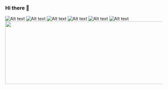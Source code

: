 ### Hi there 👋
![Alt text](https://u.netology.ru/backend/uploads/legacy/shared_diplomas/image/385178/81764675ef1418c4c58e160be7cac63e.png)
![Alt text](https://u.netology.ru/backend/uploads/legacy/shared_diplomas/image/391232/a4963a58748759bd67f4b31f16257209.png)
![Alt text](https://u.netology.ru/backend/uploads/legacy/shared_diplomas/image/399391/3b6e5db6623a6d0a40efc568f87a718a.png)
![Alt text](https://u.netology.ru/backend/uploads/legacy/shared_diplomas/image/408464/1ffe8e911df07a6fa2d0c1c66e1da236.png)
![Alt text](https://u.netology.ru/backend/uploads/legacy/shared_diplomas/image/413970/1b472f1138b578d9c67b3e8ce5f3180a.png)
![Alt text](https://u.netology.ru/backend/uploads/legacy/shared_diplomas/image/423417/c248060d1d2a69be3862e5fb32bb2489.png)
<img src="https://u.netology.ru/backend/uploads/legacy/shared_diplomas/image/385178/81764675ef1418c4c58e160be7cac63e.png" width="525" height="202">

<!--
**wineperm/wineperm** is a ✨ _special_ ✨ repository because its `README.md` (this file) appears on your GitHub profile.

Here are some ideas to get you started:

- 🔭 I’m currently working on ...
- 🌱 I’m currently learning ...
- 👯 I’m looking to collaborate on ...
- 🤔 I’m looking for help with ...
- 💬 Ask me about ...
- 📫 How to reach me: ...
- 😄 Pronouns: ...
- ⚡ Fun fact: ...
-->
